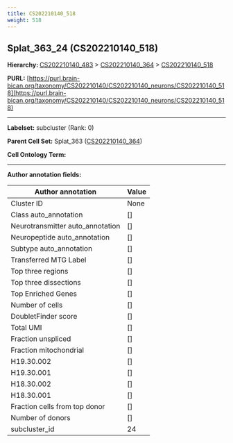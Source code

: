```yaml
---
title: CS202210140_518
weight: 518
---
```

## Splat_363_24 (CS202210140_518)
<b>Hierarchy: </b>
[CS202210140_483](../CS202210140_483) >
[CS202210140_364](../CS202210140_364) >
[CS202210140_518](../CS202210140_518)

**PURL:** [https://purl.brain-bican.org/taxonomy/CS202210140/CS202210140_neurons/CS202210140_518](https://purl.brain-bican.org/taxonomy/CS202210140/CS202210140_neurons/CS202210140_518)

---


**Labelset:** subcluster (Rank: 0)

**Parent Cell Set:** Splat_363 ([CS202210140_364](../CS202210140_364))



**Cell Ontology Term:** 

[MARKER GENES.]: #


---

[TRANSFERRED ANNOTATIONS.]: #


[AUTHOR ANNOTATION FIELDS.]: #


**Author annotation fields:**

| Author annotation | Value |
|-------------------|-------|
|Cluster ID|None|
|Class auto_annotation|[]|
|Neurotransmitter auto_annotation|[]|
|Neuropeptide auto_annotation|[]|
|Subtype auto_annotation|[]|
|Transferred MTG Label|[]|
|Top three regions|[]|
|Top three dissections|[]|
|Top Enriched Genes|[]|
|Number of cells|[]|
|DoubletFinder score|[]|
|Total UMI|[]|
|Fraction unspliced|[]|
|Fraction mitochondrial|[]|
|H19.30.002|[]|
|H19.30.001|[]|
|H18.30.002|[]|
|H18.30.001|[]|
|Fraction cells from top donor|[]|
|Number of donors|[]|
|subcluster_id|24|
